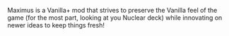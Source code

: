 Maximus is a Vanilla+ mod that strives to preserve the Vanilla feel of the game (for the most part, looking at you Nuclear deck) while innovating on newer ideas to keep things fresh!